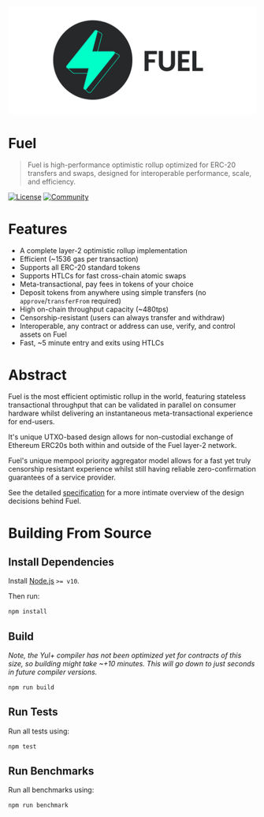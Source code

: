 ![Fuel](public/banner.png)

Fuel
===

> Fuel is high-performance optimistic rollup optimized for ERC-20 transfers and swaps, designed for interoperable performance, scale, and efficiency.

[![License](https://img.shields.io/badge/License-Apache%202.0-blue.svg)](https://opensource.org/licenses/Apache-2.0)
[![Community](https://badges.gitter.im/gitterHQ/gitter.png)](https://gitter.im/fuellabs_/community)

# Features

- A complete layer-2 optimistic rollup implementation
- Efficient (~1536 gas per transaction)
- Supports all ERC-20 standard tokens
- Supports HTLCs for fast cross-chain atomic swaps
- Meta-transactional, pay fees in tokens of your choice
- Deposit tokens from anywhere using simple transfers (no `approve`/`transferFrom` required)
- High on-chain throughput capacity (~480tps)
- Censorship-resistant (users can always transfer and withdraw)
- Interoperable, any contract or address can use, verify, and control assets on Fuel
- Fast, ~5 minute entry and exits using HTLCs

# Abstract

Fuel is the most efficient optimistic rollup in the world, featuring stateless transactional throughput that can be validated in parallel on consumer hardware whilst delivering an instantaneous meta-transactional experience for end-users.

It's unique UTXO-based design allows for non-custodial exchange of Ethereum ERC20s both within and outside of the Fuel layer-2 network.

Fuel's unique mempool priority aggregator model allows for a fast yet truly censorship resistant experience whilst still having reliable zero-confirmation guarantees of a service provider.

See the detailed [specification](https://docs.fuel.sh) for a more intimate overview of the design decisions behind Fuel.

# Building From Source

## Install Dependencies

Install [Node.js](https://nodejs.org/en/) `>= v10`.

Then run:

```sh
npm install
```

## Build

_Note, the Yul+ compiler has not been optimized yet for contracts of this size, so building might take ~+10 minutes. This will go down to just seconds in future compiler versions._

```sh
npm run build
```

## Run Tests

Run all tests using:

```sh
npm test
```

## Run Benchmarks

Run all benchmarks using:

```sh
npm run benchmark
```
